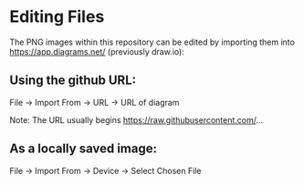 # Editing Files

The PNG images within this repository can be edited by importing them into https://app.diagrams.net/ (previously draw.io):

## Using the github URL:

File -> Import From -> URL -> URL of diagram 

Note: The URL usually begins https://raw.githubusercontent.com/...

## As a locally saved image:

File -> Import From -> Device -> Select Chosen File
